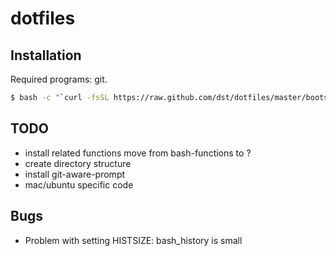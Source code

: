 # dotfiles


## Installation
Required programs: git.

```bash
$ bash -c "`curl -fsSL https://raw.github.com/dst/dotfiles/master/bootstrap.sh`"
```

## TODO
- install related functions move from bash-functions to ?
- create directory structure
- install git-aware-prompt
- mac/ubuntu specific code

## Bugs
- Problem with setting HISTSIZE: bash_history is small
